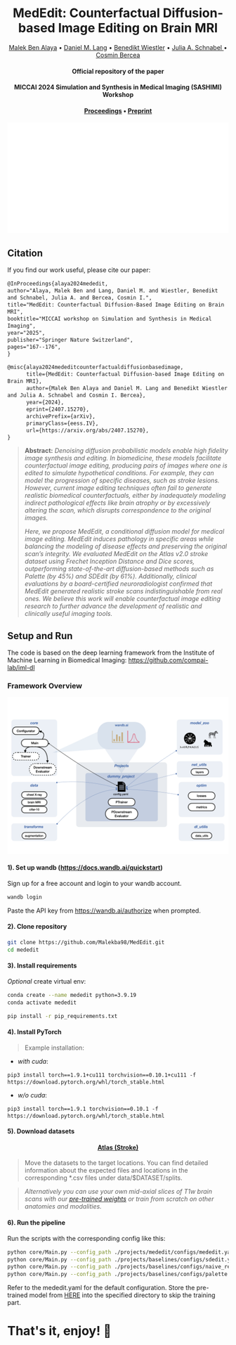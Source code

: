 <h1 align="center">
  <br>
MedEdit: Counterfactual Diffusion-based Image Editing on Brain MRI
  <br>
</h1>
</h1>
  <p align="center">
    <a href="https://www.linkedin.com/in/malek-ben-alaya/">Malek Ben Alaya</a> •
    <a href="https://compai-lab.github.io/author/daniel-m.-lang/">Daniel M. Lang</a> •
    <a href="https://www.neurokopfzentrum.med.tum.de/neuroradiologie/mitarbeiter-profil-wiestler.html">Benedikt Wiestler</a> •
    <a href="https://compai-lab.github.io/author/julia-a.-schnabel/">Julia A. Schnabel </a> •
    <a href="https://cosmin-bercea.com">Cosmin Bercea</a> 
  </p>
<h4 align="center">Official repository of the paper</h4>
<h4 align="center">MICCAI 2024 Simulation and Synthesis in Medical Imaging (SASHIMI) Workshop</h4>
<h4 align="center"><a href="https://link.springer.com/chapter/10.1007/978-3-031-73281-2_16">Proceedings</a>  • <a href="https://arxiv.org/pdf/2407.15270">Preprint</a> </h4>

<p align="center">
<img src="https://github.com/Malekba98/MedEdit/blob/main/assets/method_animation.gif">
</p>

## Citation

If you find our work useful, please cite our paper:
```
@InProceedings{alaya2024mededit,
author="Alaya, Malek Ben and Lang, Daniel M. and Wiestler, Benedikt and Schnabel, Julia A. and Bercea, Cosmin I.",
title="MedEdit: Counterfactual Diffusion-Based Image Editing on Brain MRI",
booktitle="MICCAI workshop on Simulation and Synthesis in Medical Imaging",
year="2025",
publisher="Springer Nature Switzerland",
pages="167--176",
}
```
```
@misc{alaya2024mededitcounterfactualdiffusionbasedimage,
      title={MedEdit: Counterfactual Diffusion-based Image Editing on Brain MRI}, 
      author={Malek Ben Alaya and Daniel M. Lang and Benedikt Wiestler and Julia A. Schnabel and Cosmin I. Bercea},
      year={2024},
      eprint={2407.15270},
      archivePrefix={arXiv},
      primaryClass={eess.IV},
      url={https://arxiv.org/abs/2407.15270}, 
}
```

> **Abstract:** *Denoising diffusion probabilistic models enable high fidelity image synthesis and editing. In biomedicine, these models facilitate counterfactual image editing, producing pairs of images where one is edited to simulate hypothetical conditions. For example, they can model the progression of specific diseases, such as stroke lesions. However, current image editing techniques often fail to generate realistic biomedical counterfactuals, either by inadequately modeling indirect pathological effects like brain atrophy or by excessively altering the scan, which disrupts correspondence to the original images.*
>
> *Here, we propose MedEdit, a conditional diffusion model for medical image editing. MedEdit induces pathology in specific areas while balancing the modeling of disease effects and preserving the original scan’s integrity. We evaluated MedEdit on the Atlas v2.0 stroke dataset using Frechet Inception Distance and Dice scores, outperforming state-of-the-art diffusion-based methods such as Palette (by 45%) and SDEdit (by 61%). Additionally, clinical evaluations by a board-certified neuroradiologist confirmed that MedEdit generated realistic stroke scans indistinguishable from real ones. We believe this work will enable counterfactual image editing research to further advance the development of realistic and clinically useful imaging tools.*

 
## Setup and Run

The code is based on the deep learning framework from the Institute of Machine Learning in Biomedical Imaging: https://github.com/compai-lab/iml-dl

### Framework Overview 

<p align="center">
<img src="https://github.com/Malekba98/MedEdit/blob/main/assets/iml_dl.png">
</p>

#### 1). Set up wandb (https://docs.wandb.ai/quickstart)

Sign up for a free account and login to your wandb account.
```bash
wandb login
```
Paste the API key from https://wandb.ai/authorize when prompted.

#### 2). Clone repository

```bash
git clone https://github.com/Malekba98/MedEdit.git
cd mededit
```

#### 3). Install requirements
*Optional* create virtual env:
```bash
conda create --name mededit python=3.9.19
conda activate mededit
```

```bash
pip install -r pip_requirements.txt
```

#### 4). Install PyTorch 

> Example installation: 
* *with cuda*: 
```
pip3 install torch==1.9.1+cu111 torchvision==0.10.1+cu111 -f https://download.pytorch.org/whl/torch_stable.html
```
* *w/o cuda*:
```
pip3 install torch==1.9.1 torchvision==0.10.1 -f https://download.pytorch.org/whl/torch_stable.html
```

#### 5). Download datasets 

<h4 align="center"><a href="https://fcon_1000.projects.nitrc.org/indi/retro/atlas.html">Atlas (Stroke) </a> </h4>

> Move the datasets to the target locations. You can find detailed information about the expected files and locations in the corresponding *.csv files under data/$DATASET/splits.

> *Alternatively you can use your own mid-axial slices of T1w brain scans with our <a href="https://www.dropbox.com/s/ooq7vdp9fp4ufag/latest_model.pt.zip?dl=0"> pre-trained weights</a> or train from scratch on other anatomies and modalities.*

#### 6). Run the pipeline

Run the scripts with the corresponding config like this:

```bash
python core/Main.py --config_path ./projects/mededit/configs/mededit.yaml
python core/Main.py --config_path ./projects/baselines/configs/sdedit.yaml
python core/Main.py --config_path ./projects/baselines/configs/naive_repaint.yaml
python core/Main.py --config_path ./projects/baselines/configs/palette.yaml
```

Refer to the mededit.yaml for the default configuration. Store the pre-trained model from <a href="https://www.dropbox.com/s/ooq7vdp9fp4ufag/latest_model.pt.zip?dl=0"> HERE</a> into the specified directory to skip the training part.


# That's it, enjoy! :rocket:



